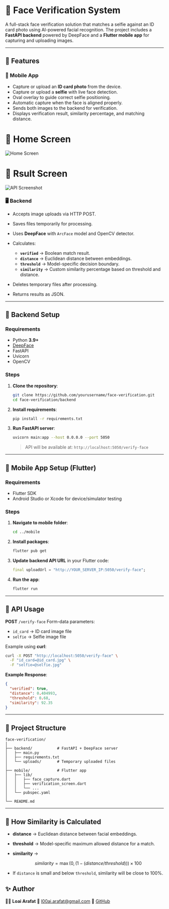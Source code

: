 # 🪪 Face Verification System

A full-stack face verification solution that matches a selfie against an ID card photo using AI-powered facial recognition.
The project includes a **FastAPI backend** powered by DeepFace and a **Flutter mobile app** for capturing and uploading images.

---

## 📌 Features

### 📱 Mobile App

* Capture or upload an **ID card photo** from the device.
* Capture or upload a **selfie** with live face detection.
* Oval overlay to guide correct selfie positioning.
* Automatic capture when the face is aligned properly.
* Sends both images to the backend for verification.
* Displays verification result, similarity percentage, and matching distance.

# 📱 Home Screen

![Home Screen](./screenshots/home.png)

# 📱 Rsult Screen

![API Screenshot](./screenshots/result.png)

### 🖥 Backend

* Accepts image uploads via HTTP POST.
* Saves files temporarily for processing.
* Uses **DeepFace** with `ArcFace` model and OpenCV detector.
* Calculates:

    * **`verified`** → Boolean match result.
    * **`distance`** → Euclidean distance between embeddings.
    * **`threshold`** → Model-specific decision boundary.
    * **`similarity`** → Custom similarity percentage based on threshold and distance.
* Deletes temporary files after processing.
* Returns results as JSON.

---

## 🚀 Backend Setup

### Requirements

* Python **3.9+**
* [DeepFace](https://github.com/serengil/deepface)
* FastAPI
* Uvicorn
* OpenCV

### Steps

1. **Clone the repository**:

   ```bash
   git clone https://github.com/yourusername/face-verification.git
   cd face-verification/backend
   ```

2. **Install requirements**:

   ```bash
   pip install -r requirements.txt
   ```

3. **Run FastAPI server**:

   ```bash
   uvicorn main:app --host 0.0.0.0 --port 5050
   ```

   > API will be available at: `http://localhost:5050/verify-face`

---

## 📲 Mobile App Setup (Flutter)

### Requirements

* Flutter SDK
* Android Studio or Xcode for device/simulator testing

### Steps

1. **Navigate to mobile folder**:

   ```bash
   cd ../mobile
   ```

2. **Install packages**:

   ```bash
   flutter pub get
   ```

3. **Update backend API URL** in your Flutter code:

   ```dart
   final uploadUrl = "http://YOUR_SERVER_IP:5050/verify-face";
   ```

4. **Run the app**:

   ```bash
   flutter run
   ```

---

## 📡 API Usage

**POST** `/verify-face`
Form-data parameters:

* `id_card` → ID card image file
* `selfie` → Selfie image file

Example using **curl**:

```bash
curl -X POST "http://localhost:5050/verify-face" \
  -F "id_card=@id_card.jpg" \
  -F "selfie=@selfie.jpg"
```

**Example Response**:

```json
{
  "verified": true,
  "distance": 0.404993,
  "threshold": 0.68,
  "similarity": 92.35
}
```

---

## 📂 Project Structure

```
face-verification/
│
├── backend/           # FastAPI + DeepFace server
│   ├── main.py
│   ├── requirements.txt
│   └── uploads/       # Temporary uploaded files
│
├── mobile/            # Flutter app
│   ├── lib/
│   │   ├── face_capture.dart
│   │   ├── verification_screen.dart
│   │   └── ...
│   └── pubspec.yaml
│
└── README.md
```

---

## 🧠 How Similarity is Calculated

* **distance** → Euclidean distance between facial embeddings.
* **threshold** → Model-specific maximum allowed distance for a match.
* **similarity** →

  $$
  similarity = \max(0, (1 - (distance / threshold))) \times 100
  $$
* If `distance` is small and below `threshold`, similarity will be close to 100%.


## ✨ Author

👨‍💻 **Loai Arafat**
📧 [l00ai.arafat@gmail.com](mailto:l00ai.arafat@gmail.com)
🔗 [GitHub](https://github.com/l00ai)
